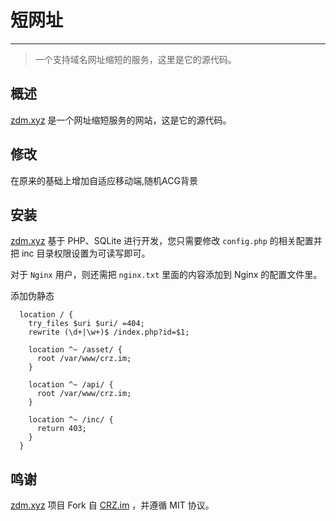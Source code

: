 # 短网址
---
> 一个支持域名网址缩短的服务，这里是它的源代码。

## 概述
[zdm.xyz](https://zdm.xyz) 是一个网址缩短服务的网站，这是它的源代码。

## 修改

在原来的基础上增加自适应移动端,随机ACG背景

## 安装
[zdm.xyz](https://zdm.xyz) 基于 PHP、SQLite 进行开发，您只需要修改 `config.php` 的相关配置并把 inc 目录权限设置为可读写即可。

对于 `Nginx` 用户，则还需把 `nginx.txt` 里面的内容添加到 Nginx 的配置文件里。

添加伪静态
```
  location / {
    try_files $uri $uri/ =404;
    rewrite (\d+|\w+)$ /index.php?id=$1;

    location ^~ /asset/ {
      root /var/www/crz.im;
    }

    location ^~ /api/ {
      root /var/www/crz.im;
    }

    location ^~ /inc/ {
      return 403;
    }
  }
```

## 鸣谢
[zdm.xyz](https://zdm.xyz) 项目 Fork 自 [CRZ.im](https://github.com/Caringor/CRZ.im/) ，并遵循 MIT 协议。